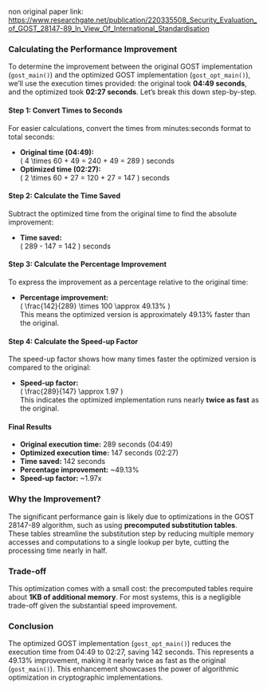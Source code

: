 non original paper link: https://www.researchgate.net/publication/220335508_Security_Evaluation_of_GOST_28147-89_In_View_Of_International_Standardisation

### Calculating the Performance Improvement

To determine the improvement between the original GOST implementation (`gost_main()`) and the optimized GOST implementation (`gost_opt_main()`), we’ll use the execution times provided: the original took **04:49 seconds**, and the optimized took **02:27 seconds**. Let’s break this down step-by-step.

#### Step 1: Convert Times to Seconds
For easier calculations, convert the times from minutes:seconds format to total seconds:
- **Original time (04:49):**  
  \( 4 \times 60 + 49 = 240 + 49 = 289 \) seconds
- **Optimized time (02:27):**  
  \( 2 \times 60 + 27 = 120 + 27 = 147 \) seconds

#### Step 2: Calculate the Time Saved
Subtract the optimized time from the original time to find the absolute improvement:
- **Time saved:**  
  \( 289 - 147 = 142 \) seconds

#### Step 3: Calculate the Percentage Improvement
To express the improvement as a percentage relative to the original time:
- **Percentage improvement:**  
  \( \frac{142}{289} \times 100 \approx 49.13\% \)  
This means the optimized version is approximately 49.13% faster than the original.

#### Step 4: Calculate the Speed-up Factor
The speed-up factor shows how many times faster the optimized version is compared to the original:
- **Speed-up factor:**  
  \( \frac{289}{147} \approx 1.97 \)  
This indicates the optimized implementation runs nearly **twice as fast** as the original.

#### Final Results
- **Original execution time:** 289 seconds (04:49)
- **Optimized execution time:** 147 seconds (02:27)
- **Time saved:** 142 seconds
- **Percentage improvement:** ~49.13%
- **Speed-up factor:** ~1.97x

### Why the Improvement?
The significant performance gain is likely due to optimizations in the GOST 28147-89 algorithm, such as using **precomputed substitution tables**. These tables streamline the substitution step by reducing multiple memory accesses and computations to a single lookup per byte, cutting the processing time nearly in half.

### Trade-off
This optimization comes with a small cost: the precomputed tables require about **1KB of additional memory**. For most systems, this is a negligible trade-off given the substantial speed improvement.

### Conclusion
The optimized GOST implementation (`gost_opt_main()`) reduces the execution time from 04:49 to 02:27, saving 142 seconds. This represents a 49.13% improvement, making it nearly twice as fast as the original (`gost_main()`). This enhancement showcases the power of algorithmic optimization in cryptographic implementations.